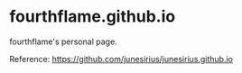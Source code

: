 # fourthflame.github.io

fourthflame's personal page.

Reference: https://github.com/junesirius/junesirius.github.io
